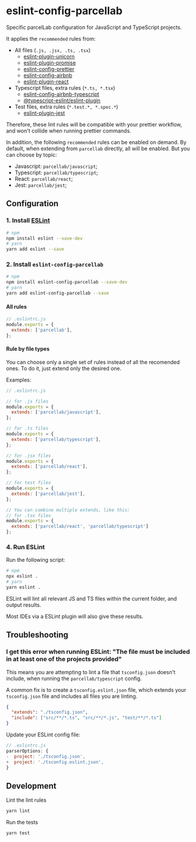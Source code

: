 # eslint-config-parcellab

Specific parcelLab configuration for JavaScript and TypeScript projects.

It applies the `recommended` rules from:

- All files (`.js, .jsx, .ts, .tsx`)
  - [eslint-plugin-unicorn](https://github.com/sindresorhus/eslint-plugin-unicorn)
  - [eslint-plugin-promise](https://www.npmjs.com/package/eslint-plugin-promise)
  - [eslint-config-prettier](https://www.npmjs.com/package/eslint-config-prettier)
  - [eslint-config-airbnb](https://github.com/airbnb/javascript)
  - [eslint-plugin-react](https://www.npmjs.com/package/eslint-plugin-react)
- Typescript files, extra rules (`*.ts, *.tsx`)
  - [eslint-config-airbnb-typescript](https://www.npmjs.com/package/eslint-config-airbnb-typescript)
  - [@typescript-eslint/eslint-plugin](https://github.com/typescript-eslint/typescript-eslint/tree/main/packages/eslint-plugin)
- Test files, extra rules (`*.test.*, *.spec.*`)
  - [eslint-plugin-jest](https://github.com/jest-community/eslint-plugin-jest)

Therefore, these lint rules will be compatible with your prettier workflow, and won't collide when running prettier commands.

In addition, the following `recommended` rules can be enabled on demand. By default, when extending from `parcellab` directly, all will be enabled.
But you can choose by topic:

  - Javascript: `parcellab/javascript`;
  - Typescript: `parcellab/typescript`;
  - React: `parcellab/react`;
  - Jest: `parcellab/jest`;

## Configuration

### 1. Install [ESLint](http://eslint.org)

```sh
# npm
npm install eslint --save-dev
# yarn
yarn add eslint --save
```

### 2. Install `eslint-config-parcellab`

```sh
# npm
npm install eslint-config-parcellab --save-dev
# yarn
yarn add eslint-config-parcellab --save
```

#### All rules

```js
// .eslintrc.js
module.exports = {
  extends: ['parcellab'],
};
```

#### Rule by file types

You can choose only a single set of rules instead of all the recomended ones.
To do it, just extend only the desired one.

Examples:

```js
// .eslintrc.js

// for .js files
module.exports = {
  extends: ['parcellab/javascript'],
};

// for .ts files
module.exports = {
  extends: ['parcellab/typescript'],
};

// for .jsx files
module.exports = {
  extends: ['parcellab/react'],
};

// for test files
module.exports = {
  extends: ['parcellab/jest'],
};

// You can combine multiple extends, like this:
// for .tsx files
module.exports = {
  extends: ['parcellab/react', 'parcellab/typescript']
};
```

### 4. Run ESLint

Run the following script:

```bash
# npm
npx eslint .
# yarn
yarn eslint .
```

ESLint will lint all relevant JS and TS files within the current folder, and output results.

Most IDEs via a ESLint plugin will also give these results.

## Troubleshooting

### I get this error when running ESLint: "The file must be included in at least one of the projects provided"

This means you are attempting to lint a file that `tsconfig.json` doesn't include, when running
the `parcellab/typescript` config.

A common fix is to create a `tsconfig.eslint.json` file, which extends your `tsconfig.json` file and includes all files you are linting.

```json
{
  "extends": "./tsconfig.json",
  "include": ["src/**/*.ts", "src/**/*.js", "test/**/*.ts"]
}
```

Update your ESLint config file:

```js
// .eslintrc.js
parserOptions: {
-  project: './tsconfig.json',
+  project: './tsconfig.eslint.json',
}
```

## Development

Lint the lint rules

```sh
yarn lint
```

Run the tests

```sh
yarn test
```

